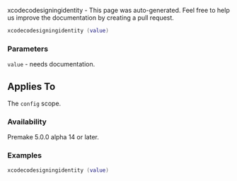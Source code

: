 xcodecodesigningidentity - This page was auto-generated. Feel free to help us improve the documentation by creating a pull request.

```lua
xcodecodesigningidentity (value)
```

### Parameters ###

`value` - needs documentation.

## Applies To ###

The `config` scope.

### Availability ###

Premake 5.0.0 alpha 14 or later.

### Examples ###

```lua
xcodecodesigningidentity (value)
```

